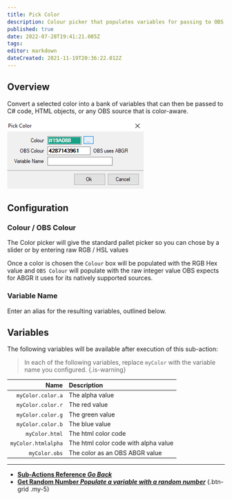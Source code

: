 ```yaml
---
title: Pick Color
description: Colour picker that populates variables for passing to OBS and HTML objects
published: true
date: 2022-07-28T19:41:21.085Z
tags: 
editor: markdown
dateCreated: 2021-11-19T20:36:22.012Z
---
```


## Overview

Convert a selected color into a bank of variables that can then be passed to C# code, HTML objects, or any OBS source that is color-aware.

![pick-color.png](/pick-color.png)

## Configuration
### Colour / OBS Colour
The Color picker will give the standard pallet picker so you can chose by a slider or by entering raw RGB / HSL values

Once a color is chosen the `Colour` box will be populated with the RGB Hex value and `OBS Colour` will populate with the raw integer value OBS expects for ABGR it uses for its natively supported sources.

### Variable Name
Enter an alias for the resulting variables, outlined below.

## Variables

The following variables will be available after execution of this sub-action:

> In each of the following variables, replace `myColor` with the variable name you configured.
{.is-warning}

Name | Description
----:|:------------
| `myColor.color.a` | The alpha value |
| `myColor.color.r` | The red value |
| `myColor.color.g` | The green value |
| `myColor.color.b` | The blue value |
| `myColor.html` | The html color code |
| `myColor.htmlalpha` | The html color code with alpha value |
| `myColor.obs` | The color as an OBS ABGR value |

---

- [<i class="mdi mdi-chevron-left"></i>**Sub-Actions Reference *Go Back***](/en/Sub-Actions)  
- [<i class="mdi mdi-numeric primary--text"></i>**Get Random Number *Populate a variable with a random number***](/en/Sub-Actions/Get-Random-Number)
{.btn-grid .my-5}